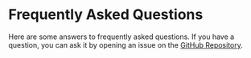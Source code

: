 # Frequently Asked Questions

Here are some answers to frequently asked questions. If you have a question, you can ask it by opening an issue on the [GitHub Repository](https://github.com/blankapp/flutter_flipperkit/).

